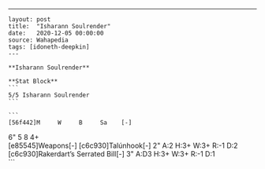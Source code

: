 ---
    layout: post
    title:  "Isharann Soulrender"
    date:   2020-12-05 00:00:00
    source: Wahapedia
    tags: [idoneth-deepkin]
    ---
    
    **Isharann Soulrender**
    
    **Stat Block**
    ```
    5/5 Isharann Soulrender
    ```
    
    ```
    [56f442]M     W     B     Sa    [-]
6"    5     8     4+    
[e85545]Weapons[-]
[c6c930]Talúnhook[-]
2"     A:2    H:3+   W:3+   R:-1   D:2   
[c6c930]Rakerdart’s Serrated Bill[-]
3"     A:D3   H:3+   W:3+   R:-1   D:1   
    ```
    
    
    